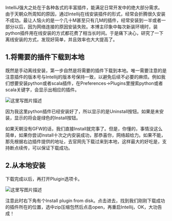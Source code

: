 IntelliJ强大之处在于各种各式的丰富插件，能满足日常开发中的绝大部分需求。由于天朝众所周知的原因，通过Intellij在线安装插件的形式，经常会折腾很久安装不成功。最让人恼火的是一个几十M甚至只有几M的插件，经常安装到一半或者一部分以后，因为网络连接的原因安装失败。本博主印象中每次新装环境时，装python插件用在线安装的方式都花费了相当长时间。于是痛下决心，研究了一下离线安装的方式，发现好简单，并且效率也大大提高了。  

## 1.将需要的插件下载到本地
既然是手动离线安装，第一步自然是将需要的插件下载到本地。唯一需要注意的是注意插件的版本号与Intellij的版本号保持一致，以避免后续不必要的麻烦。例如我们想要安装python或者scala插件，在Preferences->Plugins里搜索python或者scala关键字，会显示出相应的插件。  

![这里写图片描述](https://github.com/bitcarmanlee/easy-algorithm-interview-photo/blob/master/tools/intellij/4.png)    

因为我这里python插件已经安装好了，所以显示的是Uninstall按钮。如果是未安装，显示的将会是绿色的Install按钮。  

如果天朝没有GFW的话，我们直接Install就完事了。但是，你懂的，事情没这么简单，如果你尝试Install十次之内安装成功，那恭喜你，网络超给力。如果不能，那先根据右边插件提供的地址，去官网先下载过来到本地，这样最大的好吃是，支持断点续传，可以保证下载成功。  

## 2.从本地安装
下载完成以后，再打开Pluigin选项卡。  

![这里写图片描述](https://github.com/bitcarmanlee/easy-algorithm-interview-photo/blob/master/tools/intellij/5.png)      

注意此时右下角有个Install plugin from disk。点击进去，找到我们刚刚下载成功的插件所在的位置，选中zip压缩包然后点击open，再重启Intellij，OK，大功告成！  